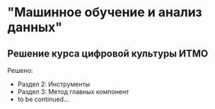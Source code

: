# "Машинное обучение и анализ данных"
## Решение курса цифровой культуры ИТМО

Решено:
- Раздел 2: Инструменты
- Раздел 3: Метод главных компонент
- to be continued...
